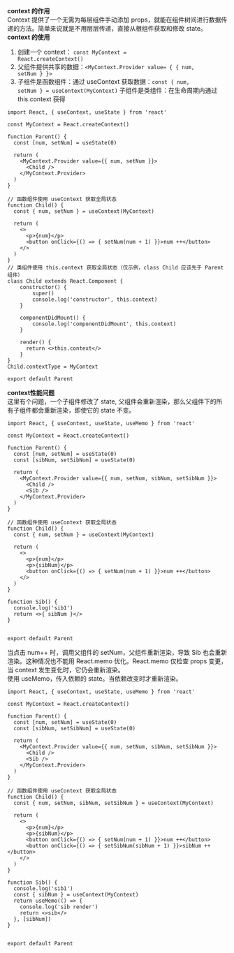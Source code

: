 <!--
 * @Description: 
 * @Author: liushuhao
 * @Date: 2021-02-03 11:07:32
 * @LastEditors: liushuhao
-->
**context 的作用**     
Context 提供了一个无需为每层组件手动添加 props，就能在组件树间进行数据传递的方法。简单来说就是不用层层传递，直接从根组件获取和修改 state。     
**context 的使用**
1. 创建一个 context： <code>const MyContext = React.createContext()</code>
2. 父组件提供共享的数据：<code>&lt;MyContext.Provider value= \{ \{ num, setNum \} \}&gt;</code>
3. 子组件是函数组件：通过 useContext 获取数据：<code>const { num, setNum } = useContext(MyContext)</code>
子组件是类组件：在生命周期内通过 this.context 获得
```
import React, { useContext, useState } from 'react'

const MyContext = React.createContext()

function Parent() {
  const [num, setNum] = useState(0)

  return (
    <MyContext.Provider value={{ num, setNum }}>
      <Child />
    </MyContext.Provider>
  )
}

// 函数组件使用 useContext 获取全局状态
function Child() {
  const { num, setNum } = useContext(MyContext)
  
  return (
    <>
      <p>{num}</p>
      <button onClick={() => { setNum(num + 1) }}>num ++</button>
    </>
  )
}
// 类组件使用 this.context 获取全局状态（仅示例，class Child 应该先于 Parent 组件）
class Child extends React.Component {
    constructor() {
        super()
        console.log('constructor', this.context)
    }

    componentDidMount() {
        console.log('componentDidMount', this.context)
    }

    render() {
      return <>this.context</>
    }
}
Child.contextType = MyContext

export default Parent
```
**context性能问题**     
这里有个问题，一个子组件修改了 state, 父组件会重新渲染，那么父组件下的所有子组件都会重新渲染，即使它的 state 不变。 
```
import React, { useContext, useState, useMemo } from 'react'

const MyContext = React.createContext()

function Parent() {
  const [num, setNum] = useState(0)
  const [sibNum, setSibNum] = useState(0)

  return (
    <MyContext.Provider value={{ num, setNum, sibNum, setSibNum }}>
      <Child />
      <Sib />
    </MyContext.Provider>
  )
}

// 函数组件使用 useContext 获取全局状态
function Child() {
  const { num, setNum } = useContext(MyContext)
  
  return (
    <>
      <p>{num}</p>
      <p>{sibNum}</p>
      <button onClick={() => { setNum(num + 1) }}>num ++</button>
    </>
  )
}

function Sib() {
  console.log('sib1')
  return <>{ sibNum }</>
}


export default Parent
```
当点击 num++ 时，调用父组件的 setNum，父组件重新渲染，导致 Sib 也会重新渲染。这种情况也不能用 React.memo 优化。React.memo 仅检查 props 变更，当 context 发生变化时，它仍会重新渲染。  
使用 useMemo，传入依赖的 state。当依赖改变时才重新渲染。     

```
import React, { useContext, useState, useMemo } from 'react'

const MyContext = React.createContext()

function Parent() {
  const [num, setNum] = useState(0)
  const [sibNum, setSibNum] = useState(0)

  return (
    <MyContext.Provider value={{ num, setNum, sibNum, setSibNum }}>
      <Child />
      <Sib />
    </MyContext.Provider>
  )
}

// 函数组件使用 useContext 获取全局状态
function Child() {
  const { num, setNum, sibNum, setSibNum } = useContext(MyContext)
  
  return (
    <>
      <p>{num}</p>
      <p>{sibNum}</p>
      <button onClick={() => { setNum(num + 1) }}>num ++</button>
      <button onClick={() => { setSibNum(sibNum + 1) }}>sibNum ++</button>
    </>
  )
}

function Sib() {
  console.log('sib1')
  const { sibNum } = useContext(MyContext)
  return useMemo(() => {
    console.log('sib render')
    return <>sib</>
  }, [sibNum])
}


export default Parent
```